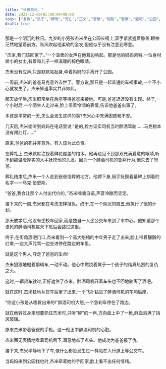 ```yaml
---
title: "长夜将尽。"
date: 2023-12-06T05:00:00+08:00
tags: ["复仇","孩子","醉驾","死亡","正义","智慧","陷阱","警察","酒吧","公园","母亲","祸首","代价","泪水","墓碑","公道","治愈","释怀", "Claude"]
draft: true
--- 
```


那是一个阴沉的秋日。九岁的小男孩杰米坐在公园长椅上,双手紧紧握着膝盖,眼神茫然地望着前方。秋风吹起他柔软的金发,但他似乎没有注意到寒意。

“杰米,我们该回家了。”一个温柔的女声在他耳边响起。那是他的妈妈凯特,一位身材娇小的女士,有着和儿子一样温暖的棕色眼睛。

杰米没有应声,只是默默站起身,牵着妈妈的手离开了公园。

一周前,杰米的爸爸马克意外去世了。警方说,那只是一起普通的车祸事故,一个不小心就发生了。杰米知道事实并非如此。

那天放学后,杰米照常坐在后座等待爸爸来接他。可是,爸爸迟迟没有出现。终于,一个小时后,一个陌生人走过来,脸上带着怜悯的表情,告诉他爸爸出事了。

本该是平常的一天,怎么会发生这样的事?杰米心中充满困惑和不安。

几天后,杰米偷听到妈妈在电话里说:“是的,检方证实司机当时醉酒驾驶......马克根本没有闯红灯......”

原来,爸爸的死并非意外。有人该为此负责。

在葬礼上,杰米默默注视着鲜花覆盖的棺木。他再也见不到那双充满爱意的眼睛,听不到那温暖厚实的大手抚摸他的头发。因为一个醉酒司机的鲁莽行为,他失去了爸爸。

葬礼结束后,杰米一个人走到爸爸埋葬的地方。他蹲下身,用手抚摸着墓碑上刻着的名字——马克·伯恩斯。

“爸爸,我会让那个人付出代价的。”杰米喃喃自语,声音冷酷而坚定。

接下来的一周,杰米都在考虑怎样报仇。终于,在一个阴沉的周五,他执行了他的计划。

那天放学后,他没有坐校车回家,而是独自一人坐公交车来到了市中心。他知道那个该死的醉酒司机每天下班后会路过这里。

终于,在街角酒吧门口,杰米看到一个高大魁梧的中年男子走了出来,脸上带着醺醺的红晕,一边大声咒骂一边坐进停在路边的车里。

就是这个男人,夺走了爸爸的生命!

杰米狠狠地瞪着那辆车,一动不动。他心中燃烧着属于一个孩子的纯真热烈的复仇之火。

这时,一辆货车驶过,正好遮住了杰米。醉酒司机开着车头也不回地驶离了酒吧。

就在这时,杰米猛地从货车后窜了出来,一个飞扑钻进了醉酒司机的车厢后座。

“你这小孩是从哪冒出来的!”醉酒司机大怒,一个急刹车停在了路边。

就在他转过身来想要抓住杰米时,只听“砰”的一声,方向盘上中了一枪,鲜血溅满了挡风玻璃。

原来杰米带着爸爸的手枪。这一枪正中醉酒司机的心脏。

杰米面无表情地看着司机倒下,满意地点了点头。他成功为爸爸报了仇。

接下来,杰米平静地下了车,像什么都没发生过一样站在人行道上等公交车。

当妈妈来到公园找他时,杰米牵着她的手回家,脸上看不出任何情绪。
